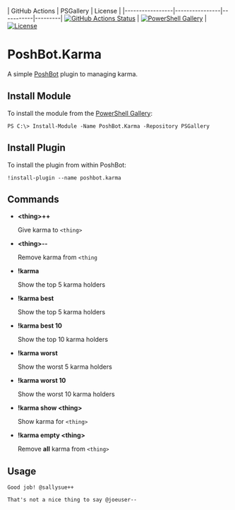 | GitHub Actions | PSGallery | License |
|-----------------|----------------|-----------|---------|
[![GitHub Actions Status][github-actions-badge]][github-actions-build] | [![PowerShell Gallery][psgallery-badge]][psgallery] | [![License][license-badge]][license]

# PoshBot.Karma

A simple [PoshBot](https://github.com/poshbotio/PoshBot) plugin to managing karma.

## Install Module

To install the module from the [PowerShell Gallery](https://www.powershellgallery.com/):

```
PS C:\> Install-Module -Name PoshBot.Karma -Repository PSGallery
```

## Install Plugin

To install the plugin from within PoshBot:

```
!install-plugin --name poshbot.karma
```

## Commands

- **\<thing>++**

  Give karma to `<thing>`

- **\<thing>--**

  Remove karma from `<thing`

- **!karma**

  Show the top 5 karma holders

- **!karma best**

  Show the top 5 karma holders

- **!karma best 10**

  Show the top 10 karma holders

- **!karma worst**

  Show the worst 5 karma holders

- **!karma worst 10**

  Show the worst 10 karma holders

- **!karma show \<thing>**

  Show karma for `<thing>`

- **!karma empty \<thing>**

  Remove **all** karma from `<thing>`

## Usage

```
Good job! @sallysue++
```

```
That's not a nice thing to say @joeuser--
```

[github-actions-badge]: https://github.com/poshbotio/PoshBot.Karma/workflows/CI/badge.svg
[github-actions-build]: https://github.com/poshbotio/PoshBot.Karma/actions
[psgallery-badge]:      https://img.shields.io/powershellgallery/dt/PoshBot.Karma.svg
[psgallery]:            https://www.powershellgallery.com/packages/PoshBot.Karma
[license-badge]:        https://img.shields.io/github/license/poshbotio/PoshBot.Karma.svg
[license]:              https://www.powershellgallery.com/packages/PoshBot.Karma
